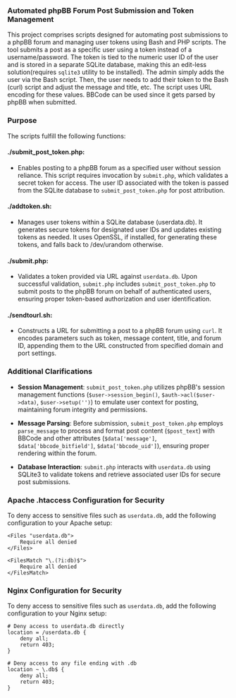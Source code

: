 ### Automated phpBB Forum Post Submission and Token Management

This project comprises scripts designed for automating post submissions to a phpBB forum and managing user tokens using Bash and PHP scripts. The tool submits a post as a specific user using a token instead of a username/password. The token is tied to the numeric user ID of the user and is stored in a separate SQLite database, making this an edit-less solution(requires `sqlite3` utility to be installed). The admin simply adds the user via the Bash script. Then, the user needs to add their token to the Bash (curl) script and adjust the message and title, etc. The script uses URL encoding for these values. BBCode can be used since it gets parsed by phpBB when submitted.

### Purpose

The scripts fulfill the following functions:

#### ./submit_post_token.php:
- Enables posting to a phpBB forum as a specified user without session reliance. This script requires invocation by `submit.php`, which validates a secret token for access. The user ID associated with the token is passed from the SQLite database to `submit_post_token.php` for post attribution.

#### ./addtoken.sh:
- Manages user tokens within a SQLite database (userdata.db). It generates secure tokens for designated user IDs and updates existing tokens as needed. It uses OpenSSL, if installed, for generating these tokens, and falls back to /dev/urandom otherwise.

#### ./submit.php:
- Validates a token provided via URL against `userdata.db`. Upon successful validation, `submit.php` includes `submit_post_token.php` to submit posts to the phpBB forum on behalf of authenticated users, ensuring proper token-based authorization and user identification.

#### ./sendtourl.sh:
- Constructs a URL for submitting a post to a phpBB forum using `curl`. It encodes parameters such as token, message content, title, and forum ID, appending them to the URL constructed from specified domain and port settings.

### Additional Clarifications

- **Session Management**: `submit_post_token.php` utilizes phpBB's session management functions (`$user->session_begin()`, `$auth->acl($user->data)`, `$user->setup('')`) to emulate user context for posting, maintaining forum integrity and permissions.

- **Message Parsing**: Before submission, `submit_post_token.php` employs `parse_message` to process and format post content (`$post_text`) with BBCode and other attributes (`$data['message']`, `$data['bbcode_bitfield']`, `$data['bbcode_uid']`), ensuring proper rendering within the forum.

- **Database Interaction**: `submit.php` interacts with `userdata.db` using SQLite3 to validate tokens and retrieve associated user IDs for secure post submissions.

### Apache .htaccess Configuration for Security

To deny access to sensitive files such as `userdata.db`, add the following configuration to your Apache setup:

```
<Files "userdata.db">
    Require all denied
</Files>

<FilesMatch "\.(?i:db)$">
    Require all denied
</FilesMatch>
```

### Nginx Configuration for Security

To deny access to sensitive files such as `userdata.db`, add the following configuration to your Nginx setup:


```
# Deny access to userdata.db directly
location = /userdata.db {
    deny all;
    return 403;
}

# Deny access to any file ending with .db
location ~ \.db$ {
    deny all;
    return 403;
}
```
